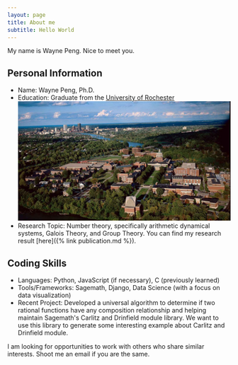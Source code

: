```yaml
---
layout: page
title: About me
subtitle: Hello World
---
```


My name is Wayne Peng. Nice to meet you.

## Personal Information
* Name: Wayne Peng, Ph.D.
* Education: Graduate from the [University of Rochester](https://www.sas.rochester.edu/mth/)
![Beautiful Rochester](/assets/img/rochester.jpg)
* Research Topic: Number theory, specifically arithmetic dynamical systems, Galois Theory, and Group Theory. You can find my research result [here]({% link publication.md %}).

## Coding Skills
* Languages: Python, JavaScript (if necessary), C (previously learned)
* Tools/Frameworks: Sagemath, Django, Data Science (with a focus on data visualization)
* Recent Project: Developed a universal algorithm to determine if two rational functions have any composition relationship and helping maintain Sagemath's Carlitz and Drinfield module library. We want to use this library to generate some interesting example about Carlitz and Drinfield module.

I am looking for opportunities to work with others who share similar interests. Shoot me an email if you are the same.